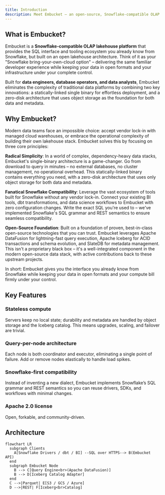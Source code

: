 ```yaml
---
title: Introduction
description: Meet Embucket – an open-source, Snowflake-compatible OLAP lakehouse that marries the simplicity of a single binary with the openness of Apache Iceberg
---
```


## What is Embucket?

Embucket is a **Snowflake-compatible OLAP lakehouse platform** that provides the SQL interface and tooling ecosystem you already know from Snowflake, but built on an open lakehouse architecture. Think of it as your "Snowflake bring-your-own-cloud option" – delivering the same familiar developer experience while keeping your data in open formats and your infrastructure under your complete control.

Built for **data engineers, database operators, and data analysts**, Embucket eliminates the complexity of traditional data platforms by combining two key innovations: a statically-linked single binary for effortless deployment, and a zero-disk architecture that uses object storage as the foundation for both data and metadata.

## Why Embucket?

Modern data teams face an impossible choice: accept vendor lock-in with managed cloud warehouses, or embrace the operational complexity of building their own lakehouse stack. Embucket solves this by focusing on three core principles:

**Radical Simplicity**: In a world of complex, dependency-heavy data stacks, Embucket's single-binary architecture is a game-changer. Go from download to query in minutes – no external databases, no cluster management, no operational overhead. This statically-linked binary contains everything you need, with a zero-disk architecture that uses only object storage for both data and metadata.

**Fanatical Snowflake Compatibility**: Leverage the vast ecosystem of tools built for Snowflake without any vendor lock-in. Connect your existing BI tools, dbt transformations, and data science workflows to Embucket with zero configuration changes. Write the exact SQL you're used to – we've implemented Snowflake's SQL grammar and REST semantics to ensure seamless compatibility.

**Open-Source Foundation**: Built on a foundation of proven, best-in-class open-source technologies that you can trust. Embucket leverages Apache DataFusion for lightning-fast query execution, Apache Iceberg for ACID transactions and schema evolution, and SlateDB for metadata management. This isn't a proprietary black box – it's a well-integrated component in the modern open-source data stack, with active contributions back to these upstream projects.

In short: Embucket gives you the interface you already know from Snowflake while keeping your data in open formats and your compute bill firmly under your control.

## Key Features

### Stateless compute
Servers keep no local state; durability and metadata are handled by object storage and the Iceberg catalog. This means upgrades, scaling, and failover are trivial.

### Query-per-node architecture
Each node is both coordinator and executor, eliminating a single point of failure. Add or remove nodes elastically to handle load spikes.

### Snowflake-first compatibility
Instead of inventing a new dialect, Embucket implements Snowflake’s SQL grammar and REST semantics so you can reuse drivers, SDKs, and workflows with minimal changes.

### Apache 2.0 license
Open, forkable, and community-driven.

## Architecture

```mermaid
flowchart LR
  subgraph Clients
    A[Snowflake Drivers / dbt / BI] --SQL over HTTPS--> B(Embucket API)
  end
  subgraph Embucket Node
    B --> C[Query Engine<br>(Apache DataFusion)]
    B --> D[Iceberg Catalog Adapter]
  end
  C -->|Parquet| E[S3 / GCS / Azure]
  D -->|REST| F[Iceberg<br>Catalog]
```